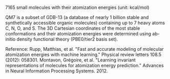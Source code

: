 7165 small molecules with their atomization energies (unit: kcal/mol)

QM7 is a subset of GDB-13 (a database of nearly 1 billion stable and synthetically accessible organic molecules) containing up to 7 heavy atoms C, N, O, and S. The 3D Cartesian coordinates of the most stable conformations and their atomization energies were determined using ab-initio density functional theory (PBE0/tier2 basis set).

Reference:
Rupp, Matthias, et al. "Fast and accurate modeling of molecular atomization energies with machine learning." Physical review letters 108.5 (2012): 058301.
Montavon, Grégoire, et al. "Learning invariant representations of molecules for atomization energy prediction." Advances in Neural Information Processing Systems. 2012.
